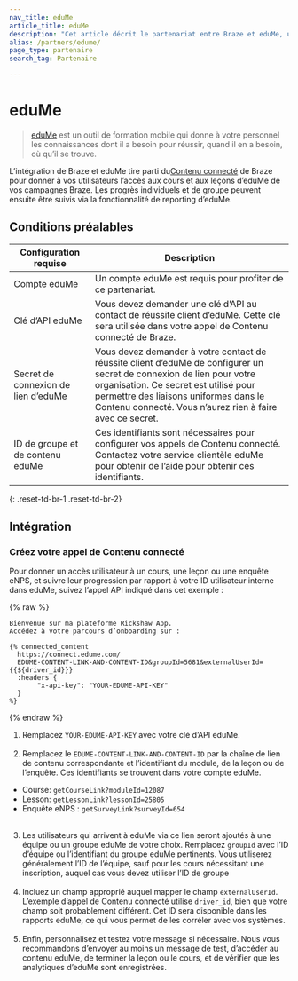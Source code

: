 ```yaml
---
nav_title: eduMe
article_title: eduMe
description: "Cet article décrit le partenariat entre Braze et eduMe, un outil de formation mobile qui vous permet d’exploiter le Contenu connecté de Braze afin de donner à vos utilisateurs accès aux cours et leçons d’eduMe dans vos campagnes Braze."
alias: /partners/edume/
page_type: partenaire
search_tag: Partenaire

---
```


# eduMe

> [eduMe](https://edume.com) est un outil de formation mobile qui donne à votre personnel les connaissances dont il a besoin pour réussir, quand il en a besoin, où qu’il se trouve. 

L’intégration de Braze et eduMe tire parti du[Contenu connecté]({{site.baseurl}}/user_guide/personalization_and_dynamic_content/connected_content/about_connected_content/#about-connected-content) de Braze pour donner à vos utilisateurs l’accès aux cours et aux leçons d’eduMe de vos campagnes Braze. Les progrès individuels et de groupe peuvent ensuite être suivis via la fonctionnalité de reporting d’eduMe.

## Conditions préalables

| Configuration requise | Description |
|---|---|
| Compte eduMe | Un compte eduMe est requis pour profiter de ce partenariat. |
| Clé d’API eduMe | Vous devez demander une clé d’API au contact de réussite client d’eduMe. Cette clé sera utilisée dans votre appel de Contenu connecté de Braze. |
| Secret de connexion de lien d’eduMe | Vous devez demander à votre contact de réussite client d’eduMe de configurer un secret de connexion de lien pour votre organisation. Ce secret est utilisé pour permettre des liaisons uniformes dans le Contenu connecté. Vous n’aurez rien à faire avec ce secret. |
| ID de groupe et de contenu eduMe | Ces identifiants sont nécessaires pour configurer vos appels de Contenu connecté. Contactez votre service clientèle eduMe pour obtenir de l’aide pour obtenir ces identifiants. |
{: .reset-td-br-1 .reset-td-br-2}

## Intégration

### Créez votre appel de Contenu connecté

Pour donner un accès utilisateur à un cours, une leçon ou une enquête eNPS, et suivre leur progression par rapport à votre ID utilisateur interne dans eduMe, suivez l’appel API indiqué dans cet exemple :

{% raw %}
```
Bienvenue sur ma plateforme Rickshaw App.
Accédez à votre parcours d’onboarding sur :

{% connected_content
  https://connect.edume.com/
  EDUME-CONTENT-LINK-AND-CONTENT-ID&groupId=5681&externalUserId={{${driver_id}}}
  :headers {
       "x-api-key": "YOUR-EDUME-API-KEY"
  }
%}
```
{% endraw %}

1. Remplacez `YOUR-EDUME-API-KEY` avec votre clé d’API eduMe.<br><br>
2. Remplacez le `EDUME-CONTENT-LINK-AND-CONTENT-ID` par la chaîne de lien de contenu correspondante et l’identifiant du module, de la leçon ou de l’enquête. Ces identifiants se trouvent dans votre compte eduMe.
  - Course: `getCourseLink?moduleId=12087`
  - Lesson: `getLessonLink?lessonId=25805`
  - Enquête eNPS : `getSurveyLink?surveyId=654`<br><br>
3. Les utilisateurs qui arrivent à eduMe via ce lien seront ajoutés à une équipe ou un groupe eduMe de votre choix. Remplacez `groupId` avec l’ID d’équipe ou l’identifiant du groupe eduMe pertinents. Vous utiliserez généralement l’ID de l’équipe, sauf pour les cours nécessitant une inscription, auquel cas vous devez utiliser l’ID de groupe<br><br>
4. Incluez un champ approprié auquel mapper le champ `externalUserId`. L’exemple d’appel de Contenu connecté utilise `driver_id`, bien que votre champ soit probablement différent. Cet ID sera disponible dans les rapports eduMe, ce qui vous permet de les corréler avec vos systèmes.<br><br>
5. Enfin, personnalisez et testez votre message si nécessaire. Nous vous recommandons d’envoyer au moins un message de test, d’accéder au contenu eduMe, de terminer la leçon ou le cours, et de vérifier que les analytiques d’eduMe sont enregistrées. 
